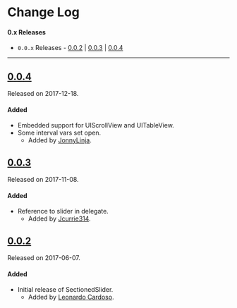 # Change Log

#### 0.x Releases
- `0.0.x` Releases - [0.0.2](#002) | [0.0.3](#003) | [0.0.4](#004)

---

## [0.0.4](https://github.com/LeonardoCardoso/SectionedSlider/releases/tag/0.0.4)
Released on 2017-12-18.

#### Added
- Embedded support for UIScrollView and UITableView.
- Some interval vars set open.
  - Added by [JonnyLinja](https://github.com/jonnylinja).

## [0.0.3](https://github.com/LeonardoCardoso/SectionedSlider/releases/tag/0.0.3)
Released on 2017-11-08.

#### Added
- Reference to slider in delegate.
  - Added by [Jcurrie314](https://github.com/jcurrie314).

## [0.0.2](https://github.com/LeonardoCardoso/SectionedSlider/releases/tag/0.0.2)
Released on 2017-06-07.

#### Added
- Initial release of SectionedSlider.
  - Added by [Leonardo Cardoso](https://github.com/LeonardoCardoso).
